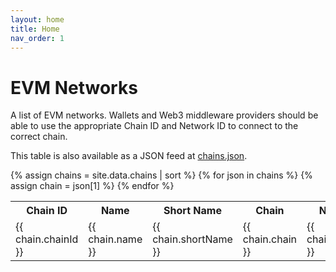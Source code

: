 ```yaml
---
layout: home
title: Home
nav_order: 1
---
```


# EVM Networks

A list of EVM networks. Wallets and Web3 middleware providers should be able to use the appropriate Chain ID and Network ID to connect to the correct chain.

This table is also available as a JSON feed at [chains.json](/chains.json).

<table>
  <tr>
    <th>Chain ID</th>
    <th>Name</th>
    <th>Short Name</th>
    <th>Chain</th>
    <th>Network</th>
    <th>Network ID</th>
  </tr>
{% assign chains = site.data.chains | sort %}
{% for json in chains %}
  {% assign chain = json[1] %}
  <tr>
    <td>{{ chain.chainId }}</td>
    <td>{{ chain.name }}</td>
    <td>{{ chain.shortName }}</td>
    <td>{{ chain.chain }}</td>
    <td>{{ chain.network }}</td>
    <td>{{ chain.networkId }}</td>
  </tr>
{% endfor %}
</table>
